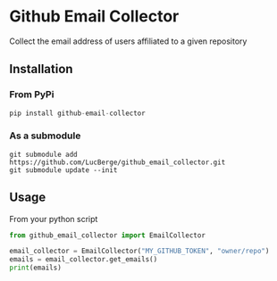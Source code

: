 # Github Email Collector

Collect the email address of users affiliated to a given repository

## Installation
### From PyPi

```python
pip install github-email-collector
```

### As a submodule

```
git submodule add https://github.com/LucBerge/github_email_collector.git
git submodule update --init
```

## Usage

From your python script
```python
from github_email_collector import EmailCollector

email_collector = EmailCollector("MY_GITHUB_TOKEN", "owner/repo")
emails = email_collector.get_emails()
print(emails)
```
